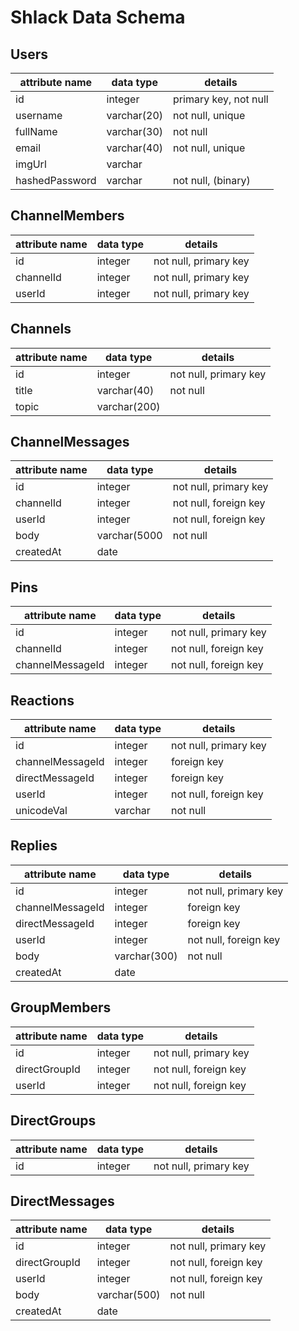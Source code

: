 # Shlack Data Schema

Users
-----

| attribute name | data type   | details               |
|----------------|-------------|-----------------------|
| id             | integer     | primary key, not null |
| username       | varchar(20) | not null, unique      |
| fullName       | varchar(30) | not null              |
| email          | varchar(40) | not null, unique      |
| imgUrl         | varchar     |                       |
| hashedPassword | varchar     | not null, (binary)    |

ChannelMembers
--------------

| attribute name | data type | details               |
|----------------|-----------|-----------------------|
| id             | integer   | not null, primary key |
| channelId      | integer   | not null, primary key |
| userId         | integer   | not null, primary key |

Channels
--------

| attribute name | data type    | details               |
|----------------|--------------|-----------------------|
| id             | integer      | not null, primary key |
| title          | varchar(40)  | not null              |
| topic          | varchar(200) |                       |

ChannelMessages
---------------

| attribute name | data type    | details               |
|----------------|--------------|-----------------------|
| id             | integer      | not null, primary key |
| channelId      | integer      | not null, foreign key |
| userId         | integer      | not null, foreign key |
| body           | varchar(5000 | not null              |
| createdAt      | date         |                       |

Pins
----

| attribute name   | data type | details               |
|------------------|-----------|-----------------------|
| id               | integer   | not null, primary key |
| channelId        | integer   | not null, foreign key |
| channelMessageId | integer   | not null, foreign key |

Reactions
---------

| attribute name   | data type | details               |
|------------------|-----------|-----------------------|
| id               | integer   | not null, primary key |
| channelMessageId | integer   | foreign key           |
| directMessageId  | integer   | foreign key           |
| userId           | integer   | not null, foreign key |
| unicodeVal       | varchar   | not null              |

Replies
-------

| attribute name   | data type    | details               |
|------------------|--------------|-----------------------|
| id               | integer      | not null, primary key |
| channelMessageId | integer      | foreign key           |
| directMessageId  | integer      | foreign key           |
| userId           | integer      | not null, foreign key |
| body             | varchar(300) | not null              |
| createdAt        | date         |                       |

GroupMembers
------------

| attribute name | data type | details               |
|----------------|-----------|-----------------------|
| id             | integer   | not null, primary key |
| directGroupId  | integer   | not null, foreign key |
| userId         | integer   | not null, foreign key |

DirectGroups
------------

| attribute name | data type    | details               |
|----------------|--------------|-----------------------|
| id             | integer      | not null, primary key |

DirectMessages
--------------

| attribute name | data type    | details               |
|----------------|--------------|-----------------------|
| id             | integer      | not null, primary key |
| directGroupId  | integer      | not null, foreign key |
| userId         | integer      | not null, foreign key |
| body           | varchar(500) | not null              |
| createdAt      | date         |                       |
